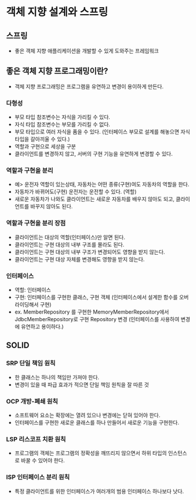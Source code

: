 # 객체 지향 설계와 스프링
## 스프링
- 좋은 객체 지향 애플리케이션을 개발할 수 있게 도와주는 프레임워크

## 좋은 객체 지향 프로그래밍이란?
- 객체 지향 프로그래밍은 프로그램을 유연하고 변경이 용이하게 만든다.
### 다형성
  - 부모 타입 참조변수는 자식을 가리킬 수 있다.
  - 자식 타입 참조변수는 부모를 가리킬 수 없다.
  - 부모 타입으로 여러 자식을 품을 수 있다. (인터페이스 부모로 설계를 해놓으면 자식 타입을 갈아끼울 수 있다.)
  - 역할과 구현으로 세상을 구분
  - 클라이언트를 변경하지 않고, 서버의 구현 기능을 유연하게 변경할 수 있다.

### 역할과 구현을 분리
  - 예> 운전자 역할이 있는상태, 자동차는 어떤 종류(구현)여도 자동차의 역할을 한다.
  - 자동차가 바뀌어도(구현) 운전자는 운전할 수 있다. (역할)
  - 새로운 자동차가 나와도 클라이언트는 새로운 자동차를 배우지 않아도 되고, 클라이언트를 바꾸지 않아도 된다.

### 역할과 구현을 분리 장점
- 클라이언트는 대상의 역할(인터페이스)만 알면 된다.
- 클라이언트는 구현 대상의 내부 구조를 몰라도 된다.
- 클라이언트는 구현 대상의 내부 구조가 변경되어도 영향을 받지 않는다.
- 클라이언트는 구현 대상 자체를 변경해도 영향을 받지 않는다.

### 인터페이스
- 역할: 인터페이스
- 구현: 인터페이스를 구현한 클래스, 구현 객체 (인터페이스에서 설계한 함수를 오버라이딩해서 구현)
- ex. MemberRepository 를 구현한 MemoryMemberRepository에서 JdbcMemberRepository로 구현 Repository 변경 (인터페이스를 사용하여 변경에 유연하고 용이하다.)

## SOLID
### SRP 단일 책임 원칙
- 한 클래스는 하나의 책임만 가져야 한다.
- 변경이 있을 때 파급 효과가 적으면 단일 책임 원칙을 잘 따른 것

### OCP 개방-폐쇄 원칙
- 소프트웨어 요소는 확장에는 열려 있으나 변경에는 닫혀 있어야 한다.
- 인터페이스를 구현한 새로운 클래스를 하나 만들어서 새로운 기능을 구현한다.

### LSP 리스코프 치환 원칙
- 프로그램의 객체는 프로그램의 정확성을 깨뜨리지 않으면서 하위 타입의 인스턴스로 바꿀 수 있어야 한다.

### ISP 인터페이스 분리 원칙
- 특정 클라이언트를 위한 인터페이스가 여러개의 범용 인터페이스 하나보다 낫다.